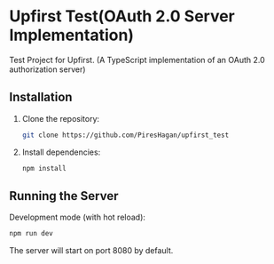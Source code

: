 # Upfirst Test(OAuth 2.0 Server Implementation)

Test Project for Upfirst. (A TypeScript implementation of an OAuth 2.0 authorization server)

## Installation

1. Clone the repository:
   ```bash
   git clone https://github.com/PiresHagan/upfirst_test
   ```

2. Install dependencies:
   ```bash
   npm install
   ```

## Running the Server

Development mode (with hot reload):
   ```bash
   npm run dev
   ```

The server will start on port 8080 by default.
